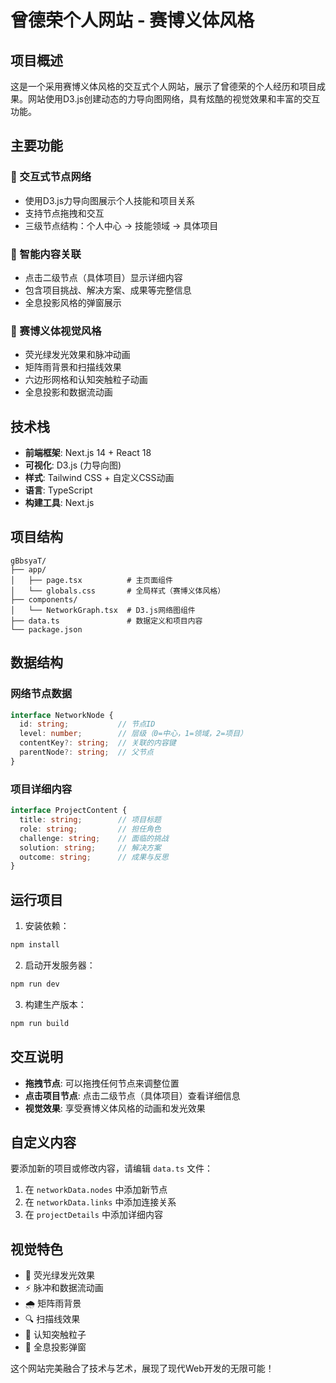 # 曾德荣个人网站 - 赛博义体风格

## 项目概述

这是一个采用赛博义体风格的交互式个人网站，展示了曾德荣的个人经历和项目成果。网站使用D3.js创建动态的力导向图网络，具有炫酷的视觉效果和丰富的交互功能。

## 主要功能

### 🎯 交互式节点网络
- 使用D3.js力导向图展示个人技能和项目关系
- 支持节点拖拽和交互
- 三级节点结构：个人中心 → 技能领域 → 具体项目

### 🧠 智能内容关联
- 点击二级节点（具体项目）显示详细内容
- 包含项目挑战、解决方案、成果等完整信息
- 全息投影风格的弹窗展示

### 🎨 赛博义体视觉风格
- 荧光绿发光效果和脉冲动画
- 矩阵雨背景和扫描线效果
- 六边形网格和认知突触粒子动画
- 全息投影和数据流动画

## 技术栈

- **前端框架**: Next.js 14 + React 18
- **可视化**: D3.js (力导向图)
- **样式**: Tailwind CSS + 自定义CSS动画
- **语言**: TypeScript
- **构建工具**: Next.js

## 项目结构

```
gBbsyaT/
├── app/
│   ├── page.tsx          # 主页面组件
│   └── globals.css       # 全局样式（赛博义体风格）
├── components/
│   └── NetworkGraph.tsx  # D3.js网络图组件
├── data.ts               # 数据定义和项目内容
└── package.json
```

## 数据结构

### 网络节点数据
```typescript
interface NetworkNode {
  id: string;           // 节点ID
  level: number;        // 层级（0=中心，1=领域，2=项目）
  contentKey?: string;  // 关联的内容键
  parentNode?: string;  // 父节点
}
```

### 项目详细内容
```typescript
interface ProjectContent {
  title: string;        // 项目标题
  role: string;         // 担任角色
  challenge: string;    // 面临的挑战
  solution: string;     // 解决方案
  outcome: string;      // 成果与反思
}
```

## 运行项目

1. 安装依赖：
```bash
npm install
```

2. 启动开发服务器：
```bash
npm run dev
```

3. 构建生产版本：
```bash
npm run build
```

## 交互说明

- **拖拽节点**: 可以拖拽任何节点来调整位置
- **点击项目节点**: 点击二级节点（具体项目）查看详细信息
- **视觉效果**: 享受赛博义体风格的动画和发光效果

## 自定义内容

要添加新的项目或修改内容，请编辑 `data.ts` 文件：

1. 在 `networkData.nodes` 中添加新节点
2. 在 `networkData.links` 中添加连接关系
3. 在 `projectDetails` 中添加详细内容

## 视觉特色

- 🌟 荧光绿发光效果
- ⚡ 脉冲和数据流动画
- 🌧️ 矩阵雨背景
- 🔍 扫描线效果
- 🧬 认知突触粒子
- 💎 全息投影弹窗

这个网站完美融合了技术与艺术，展现了现代Web开发的无限可能！ 